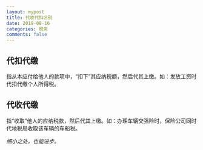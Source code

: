 ```yaml
---
layout: mypost
title: 代收代扣区别
date: 2019-08-16
categories: 税务
comments: false 
---
```


## 代扣代缴
指从本应付给他人的款项中，“扣下”其应纳税额，然后代其上缴。如：发放工资时代扣代缴个人所得税。

## 代收代缴
指“收取”他人的应纳税款，然后代其上缴。如：办理车辆交强险时，保险公司同时代地税局收取该车辆的车船税。

_细小之处，也能进步。_
